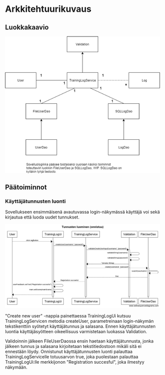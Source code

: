 # Arkkitehtuurikuvaus

## Luokkakaavio
![Luokkakaavio](https://github.com/ktatu/ohjtekniikka/blob/master/dokumentaatio/kuvat/Alustava%20luokkakaavio.png)

## Päätoiminnot
### Käyttäjätunnusten luonti
Sovellukseen ensimmäisenä avautuvassa login-näkymässä käyttäjä voi sekä kirjautua että luoda uudet tunnukset.

![CreateUser](https://github.com/ktatu/ohjtekniikka/blob/master/dokumentaatio/kuvat/Tunnusten%20luominen%20(onnistuu).png)

<p>"Create new user" -nappia painettaessa TrainingLogUi kutsuu TrainingLogServicen metodia createUser, parametreinaan login-näkymän tekstikenttiin syötetyt käyttäjätunnus ja salasana. Ennen käyttäjätunnusten luontia käyttäjäsyötteen oikeellisuus varmistetaan luokassa Validation.</p> 
<p>Validoinnin jälkeen FileUserDaossa ensin haetaan käyttäjätunnusta, jonka jälkeen tunnus ja salasana kirjoitetaan tekstitiedostoon mikäli sitä ei ennestään löydy. Onnistunut käyttäjätunnusten luonti palauttaa TrainingLogServicelle totuusarvon true, joka puolestaan palauttaa TrainingLogUi:lle merkkijonon "Registration succesful", joka ilmestyy näkymään.</p>

